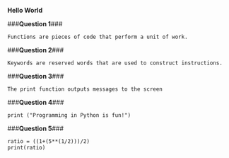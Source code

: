 **Hello World**

###**Question 1**###

```
Functions are pieces of code that perform a unit of work.
```

###**Question 2**###

```
Keywords are reserved words that are used to construct instructions.
```

###**Question 3**###

```
The print function outputs messages to the screen
```

###**Question 4**###

```
print ("Programming in Python is fun!")
```

###**Question 5**###

```
ratio = ((1+(5**(1/2)))/2)
print(ratio)
```
